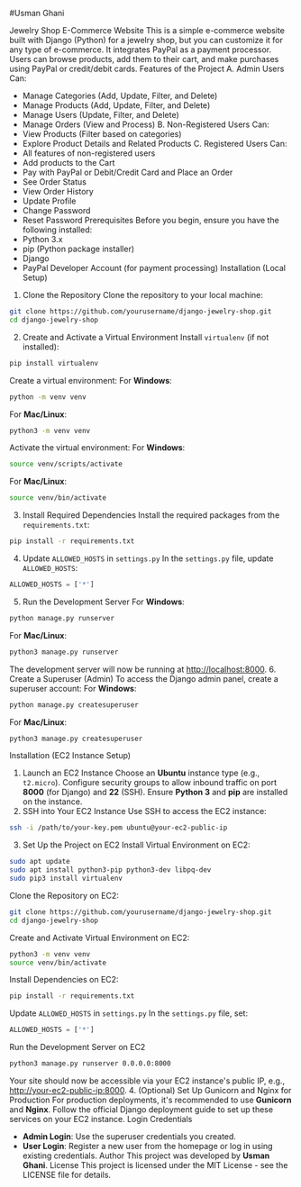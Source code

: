 #Usman Ghani

Jewelry Shop E-Commerce Website
This is a simple e-commerce website built with Django (Python) for a jewelry shop, but you can customize it for any type of e-commerce. It integrates PayPal as a payment processor. Users can browse products, add them to their cart, and make purchases using PayPal or credit/debit cards.
Features of the Project
A. Admin Users Can:
- Manage Categories (Add, Update, Filter, and Delete)
- Manage Products (Add, Update, Filter, and Delete)
- Manage Users (Update, Filter, and Delete)
- Manage Orders (View and Process)
B. Non-Registered Users Can:
- View Products (Filter based on categories)
- Explore Product Details and Related Products
C. Registered Users Can:
- All features of non-registered users
- Add products to the Cart
- Pay with PayPal or Debit/Credit Card and Place an Order
- See Order Status
- View Order History
- Update Profile
- Change Password
- Reset Password
Prerequisites
Before you begin, ensure you have the following installed:
- Python 3.x
- pip (Python package installer)
- Django
- PayPal Developer Account (for payment processing)
Installation (Local Setup)
1. Clone the Repository
Clone the repository to your local machine:
```bash
git clone https://github.com/yourusername/django-jewelry-shop.git
cd django-jewelry-shop
```
2. Create and Activate a Virtual Environment
Install `virtualenv` (if not installed):
```bash
pip install virtualenv
```
Create a virtual environment:
For **Windows**:
```bash
python -m venv venv
```
For **Mac/Linux**:
```bash
python3 -m venv venv
```
Activate the virtual environment:
For **Windows**:
```bash
source venv/scripts/activate
```
For **Mac/Linux**:
```bash
source venv/bin/activate
```
3. Install Required Dependencies
Install the required packages from the `requirements.txt`:
```bash
pip install -r requirements.txt
```
4. Update `ALLOWED_HOSTS` in `settings.py`
In the `settings.py` file, update `ALLOWED_HOSTS`:
```python
ALLOWED_HOSTS = ['*']
```
5. Run the Development Server
For **Windows**:
```bash
python manage.py runserver
```
For **Mac/Linux**:
```bash
python3 manage.py runserver
```
The development server will now be running at [http://localhost:8000](http://localhost:8000).
6. Create a Superuser (Admin)
To access the Django admin panel, create a superuser account:
For **Windows**:
```bash
python manage.py createsuperuser
```
For **Mac/Linux**:
```bash
python3 manage.py createsuperuser
```
Installation (EC2 Instance Setup)
1. Launch an EC2 Instance
Choose an **Ubuntu** instance type (e.g., `t2.micro`).
Configure security groups to allow inbound traffic on port **8000** (for Django) and **22** (SSH).
Ensure **Python 3** and **pip** are installed on the instance.
2. SSH into Your EC2 Instance
Use SSH to access the EC2 instance:
```bash
ssh -i /path/to/your-key.pem ubuntu@your-ec2-public-ip
```
3. Set Up the Project on EC2
Install Virtual Environment on EC2:
```bash
sudo apt update
sudo apt install python3-pip python3-dev libpq-dev
sudo pip3 install virtualenv
```
Clone the Repository on EC2:
```bash
git clone https://github.com/yourusername/django-jewelry-shop.git
cd django-jewelry-shop
```
Create and Activate Virtual Environment on EC2:
```bash
python3 -m venv venv
source venv/bin/activate
```
Install Dependencies on EC2:
```bash
pip install -r requirements.txt
```
Update `ALLOWED_HOSTS` in `settings.py`
In the `settings.py` file, set:
```python
ALLOWED_HOSTS = ['*']
```
Run the Development Server on EC2
```bash
python3 manage.py runserver 0.0.0.0:8000
```
Your site should now be accessible via your EC2 instance's public IP, e.g., [http://your-ec2-public-ip:8000](http://your-ec2-public-ip:8000).
4. (Optional) Set Up Gunicorn and Nginx for Production
For production deployments, it's recommended to use **Gunicorn** and **Nginx**. Follow the official Django deployment guide to set up these services on your EC2 instance.
Login Credentials
- **Admin Login**: Use the superuser credentials you created.
- **User Login**: Register a new user from the homepage or log in using existing credentials.
Author
This project was developed by **Usman Ghani**.
License
This project is licensed under the MIT License - see the LICENSE file for details.
